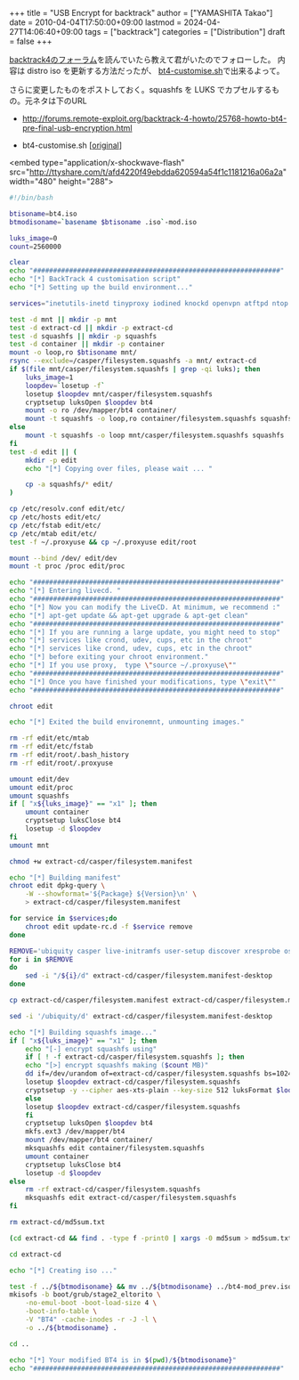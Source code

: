 +++
title = "USB Encrypt for backtrack"
author = ["YAMASHITA Takao"]
date = 2010-04-04T17:50:00+09:00
lastmod = 2024-04-27T14:06:40+09:00
tags = ["backtrack"]
categories = ["Distribution"]
draft = false
+++

[backtrack4のフォーラム](http://www.backtrack-linux.org/forums/)を読んでいたら教えて君がいたのでフォローした。
内容は distro iso を更新する方法だったが、
[bt4-customise.sh](http://www.offensive-security.com/blog/backtrack/customising-backtrack-live-cd-the-easy-way/)で出来るよって。

さらに変更したものをポストしておく。squashfs を LUKS
でカプセルするもの。元ネタは下のURL

-   <http://forums.remote-exploit.org/backtrack-4-howto/25768-howto-bt4-pre-final-usb-encryption.html>

-   bt4-customise.sh
    [[original](http://www.offensive-security.com/bt4-customise.sh)]

<div class="HTML">

&lt;embed type="application/x-shockwave-flash" src="<http://ttyshare.com/t/afd4220f49ebdda620594a54f1c1181216a06a2a>" width="480" height="288"&gt;

</div>

```sh
#!/bin/bash

btisoname=bt4.iso
btmodisoname=`basename $btisoname .iso`-mod.iso

luks_image=0
count=2560000

clear
echo "##############################################################"
echo "[*] BackTrack 4 customisation script"
echo "[*] Setting up the build environment..."

services="inetutils-inetd tinyproxy iodined knockd openvpn atftpd ntop nstxd nstxcd apache2 sendmail atd dhcp3-server winbind miredo miredo-server pcscd wicd wacom cups bluetooth binfmt-support mysql vmware vboxdrv kvm nessusd"

test -d mnt || mkdir -p mnt
test -d extract-cd || mkdir -p extract-cd
test -d squashfs || mkdir -p squashfs
test -d container || mkdir -p container
mount -o loop,ro $btisoname mnt/
rsync --exclude=/casper/filesystem.squashfs -a mnt/ extract-cd
if $(file mnt/casper/filesystem.squashfs | grep -qi luks); then
    luks_image=1
    loopdev=`losetup -f`
    losetup $loopdev mnt/casper/filesystem.squashfs
    cryptsetup luksOpen $loopdev bt4
    mount -o ro /dev/mapper/bt4 container/
    mount -t squashfs -o loop,ro container/filesystem.squashfs squashfs
else
    mount -t squashfs -o loop mnt/casper/filesystem.squashfs squashfs
fi
test -d edit || (
    mkdir -p edit
    echo "[*] Copying over files, please wait ... "

    cp -a squashfs/* edit/
)

cp /etc/resolv.conf edit/etc/
cp /etc/hosts edit/etc/
cp /etc/fstab edit/etc/
cp /etc/mtab edit/etc/
test -f ~/.proxyuse && cp ~/.proxyuse edit/root

mount --bind /dev/ edit/dev
mount -t proc /proc edit/proc

echo "##############################################################"
echo "[*] Entering livecd. "
echo "##############################################################"
echo "[*] Now you can modify the LiveCD. At minimum, we recommend :"
echo "[*] apt-get update && apt-get upgrade & apt-get clean"
echo "##############################################################"
echo "[*] If you are running a large update, you might need to stop"
echo "[*] services like crond, udev, cups, etc in the chroot"
echo "[*] services like crond, udev, cups, etc in the chroot"
echo "[*] before exiting your chroot environment."
echo "[*] If you use proxy,  type \"source ~/.proxyuse\""
echo "##############################################################"
echo "[*] Once you have finished your modifications, type \"exit\""
echo "##############################################################"

chroot edit

echo "[*] Exited the build environemnt, unmounting images."

rm -rf edit/etc/mtab
rm -rf edit/etc/fstab
rm -rf edit/root/.bash_history
rm -rf edit/root/.proxyuse

umount edit/dev
umount edit/proc
umount squashfs
if [ "x${luks_image}" == "x1" ]; then
    umount container
    cryptsetup luksClose bt4
    losetup -d $loopdev
fi
umount mnt

chmod +w extract-cd/casper/filesystem.manifest

echo "[*] Building manifest"
chroot edit dpkg-query \
    -W --showformat='${Package} ${Version}\n' \
    > extract-cd/casper/filesystem.manifest

for service in $services;do
    chroot edit update-rc.d -f $service remove
done

REMOVE='ubiquity casper live-initramfs user-setup discover xresprobe os-prober libdebian-installer4'
for i in $REMOVE
do
    sed -i "/${i}/d" extract-cd/casper/filesystem.manifest-desktop
done

cp extract-cd/casper/filesystem.manifest extract-cd/casper/filesystem.manifest-desktop

sed -i '/ubiquity/d' extract-cd/casper/filesystem.manifest-desktop

echo "[*] Building squashfs image..."
if [ "x${luks_image}" == "x1" ]; then
    echo "[-] encrypt squashfs using"
    if [ ! -f extract-cd/casper/filesystem.squashfs ]; then
    echo "[>] encrypt squashfs making ($count MB)"
    dd if=/dev/urandom of=extract-cd/casper/filesystem.squashfs bs=1024 count=$count
    losetup $loopdev extract-cd/casper/filesystem.squashfs
    cryptsetup -y --cipher aes-xts-plain --key-size 512 luksFormat $loopdev
    else
    losetup $loopdev extract-cd/casper/filesystem.squashfs
    fi
    cryptsetup luksOpen $loopdev bt4
    mkfs.ext3 /dev/mapper/bt4
    mount /dev/mapper/bt4 container/
    mksquashfs edit container/filesystem.squashfs
    umount container
    cryptsetup luksClose bt4
    losetup -d $loopdev
else
    rm -rf extract-cd/casper/filesystem.squashfs
    mksquashfs edit extract-cd/casper/filesystem.squashfs
fi

rm extract-cd/md5sum.txt

(cd extract-cd && find . -type f -print0 | xargs -0 md5sum > md5sum.txt)

cd extract-cd

echo "[*] Creating iso ..."

test -f ../${btmodisoname} && mv ../${btmodisoname} ../bt4-mod_prev.iso
mkisofs -b boot/grub/stage2_eltorito \
    -no-emul-boot -boot-load-size 4 \
    -boot-info-table \
    -V "BT4" -cache-inodes -r -J -l \
    -o ../${btmodisoname} .

cd ..

echo "[*] Your modified BT4 is in $(pwd)/${btmodisoname}"
echo "##############################################################"
```
